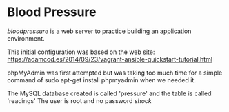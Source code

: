 # Blood Pressure

*bloodpressure* is a web server to practice building an application environment.

This initial configuration was based on the web site:
https://adamcod.es/2014/09/23/vagrant-ansible-quickstart-tutorial.html

phpMyAdmin was first attempted but was taking too much time for a simple
command of sudo apt-get install phpmyadmin when we needed it.

The MySQL database created is called 'pressure' and the table is called 'readings'
The user is root and no password *shock*
